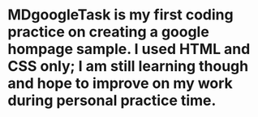 # MDgoogleTask is my first coding practice on creating a google hompage sample. I used HTML and CSS only; I am still learning though and hope to improve on my work during personal practice time.  
